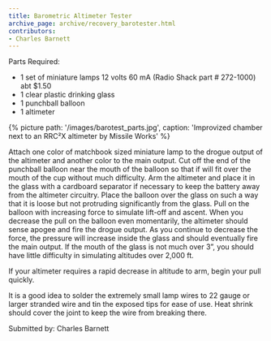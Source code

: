 ```yaml
---
title: Barometric Altimeter Tester
archive_page: archive/recovery_barotester.html
contributors:
- Charles Barnett
---
```

Parts Required:

- 1 set of miniature lamps 12 volts 60 mA (Radio Shack part # 272-1000) abt $1.50
- 1 clear plastic drinking glass
- 1 punchball balloon
- 1 altimeter

{% picture path: '/images/barotest_parts.jpg', caption: 'Improvized chamber next to an RRC²X altimeter by Missile Works' %}

Attach one color of matchbook sized miniature lamp to the drogue output of the altimeter and another color to the main output.
Cut off the end of the punchball balloon near the mouth of the balloon so that if will fit over the mouth of the cup without much difficulty.
Arm the altimeter and place it in the glass with a cardboard separator if necessary to keep the battery away from the altimeter circuitry.
Place the balloon over the glass on such a way that it is loose but not protruding significantly from the glass.
Pull on the balloon with increasing force to simulate lift-off and ascent.
When you decrease the pull on the balloon even momentarily, the altimeter should sense apogee and fire the drogue output.
As you continue to decrease the force, the pressure will increase inside the glass and should eventually fire the main output.
If the mouth of the glass is not much over 3”, you should have little difficulty in simulating altitudes over 2,000 ft.

If your altimeter requires a rapid decrease in altitude to arm, begin your pull quickly.

It is a good idea to solder the extremely small lamp wires to 22 gauge or larger stranded wire and tin the exposed tips for ease of use.
Heat shrink should cover the joint to keep the wire from breaking there.

Submitted by: Charles Barnett

